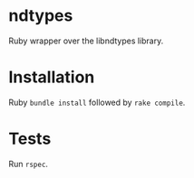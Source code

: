 # ndtypes

Ruby wrapper over the libndtypes library.

# Installation

Ruby `bundle install` followed by `rake compile`.

# Tests

Run `rspec`.
